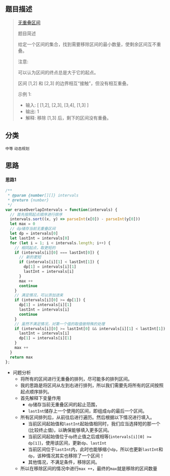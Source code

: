 ## 题目描述

> [无重叠区间](https://leetcode-cn.com/problems/non-overlapping-intervals/)
>
>题目简述
>
>给定一个区间的集合，找到需要移除区间的最小数量，使剩余区间互不重叠。
>
>注意:
>
>可以认为区间的终点总是大于它的起点。
>
>区间 [1,2] 和 [2,3] 的边界相互“接触”，但没有相互重叠。
>
>示例 1:
> - 输入: [ [1,2], [2,3], [3,4], [1,3] ]
> - 输出: 1
> - 解释: 移除 [1,3] 后，剩下的区间没有重叠。

## 分类
`中等` `动态规划` 

## 思路
#### 思路1
```javascript
/**
 * @param {number[][]} intervals
 * @return {number}
 */
var eraseOverlapIntervals = function(intervals) {
  // 首先按照起点顺序进行排序
  intervals.sort((x, y) => parseInt(x[0]) - parseInt(y[0]))
  let max = 0
  // dp储存当前无重叠区间
  let dp = intervals[0]
  let lastInt = intervals[0]
  for (let i = 1; i < intervals.length; i++) {
    // 相同起点，取更短的
    if (intervals[i][0] === lastInt[0]) {
      // 新的更短
      if (intervals[i][1] < lastInt[1]) {
        dp[1] = intervals[i][1]
        lastInt = intervals[i]
      }
      max ++
      continue
    }
    // 满足情况，可以添加进来
    if (intervals[i][0] >= dp[1]) {
      dp[1] = intervals[i][1]
      lastInt = intervals[i]
      continue
    }
    // 虽然不满足情况，对第一个值的取值做特殊的处理
    if (intervals[i][0] >= lastInt[0] && intervals[i][1] < lastInt[1]) {
      lastInt = intervals[i]
      dp[1] = intervals[i][1]
    }
    max ++
  }
  return max
};
```
- 问题分析
  - 将所有的区间进行无重叠的排列，尽可能多的排列区间。
  - 我的思路是将区间从左到右进行排列，所以我们需要先将所有的区间按照起点顺序排列。
  - 首先解释下变量作用
    - `dp`储存当前无重叠区间的起止范围，
    - `lastInt`储存上一个使用的区间，即组成`dp`的最后一个区间。
  - 所有区间排列后，从前往后进行遍历。然后根据以下情况进行填入。
    - 当前区间起始值和`lastInt`起始值相同时，我们应当选择短的那一个(比较终止值)，以确保能够填入更多区间。
    - 当前区间起始值位于`dp`终止值之后或相等(`intervals[i][0] >= dp[1]`)，使用该区间，更新`dp`、`lastInt`
    - 当前区间位于`lastInt`内，此时也能够缩小`dp`，所以也更新`lastInt`和`dp`，该种情况其实也移除了一个区间！
    - 其他情况，不满足条件，移除区间。
  - 所以在移除区间的情况中进行`max ++`，最终的`max`就是移除的区间数量
